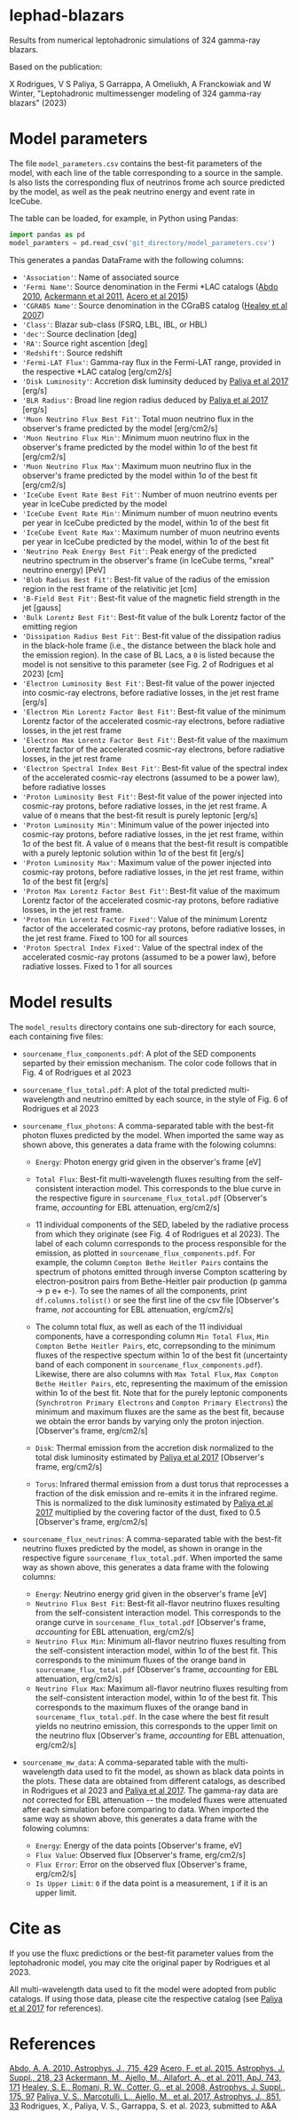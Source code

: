 # lephad-blazars
Results from numerical leptohadronic simulations of 324 gamma-ray blazars.

Based on the publication:

X Rodrigues, V S Paliya, S Garrappa, A Omeliukh, A Franckowiak and W Winter, "Leptohadronic multimessenger modeling of 324 gamma-ray blazars" (2023)

# Model parameters

The file `model_parameters.csv` contains the best-fit parameters of the model, with each line of the table corresponding to a source in the sample. Is also lists the corresponding flux of neutrinos frome ach source predicted by the model, as well as the peak neutrino energy and event rate in IceCube. 

The table can be loaded, for example, in Python using Pandas: 

```python
import pandas as pd
model_paramters = pd.read_csv('git_directory/model_parameters.csv')
```

This generates a pandas DataFrame with the following columns:


- `'Association'`: Name of associated source
- `'Fermi Name'`: Source denomination in the Fermi *LAC catalogs ([Abdo 2010](https://iopscience.iop.org/article/10.1088/0004-637X/715/1/429), [Ackermann et al 2011](https://iopscience.iop.org/article/10.1088/0004-637X/743/2/171), [Acero et al 2015](https://iopscience.iop.org/article/10.1088/0067-0049/218/2/23))
- `'CGRABS Name'`: Source denomination in the CGraBS catalog ([Healey et al 2007](https://inspirehep.net/literature/760558))
- `'Class'`: Blazar sub-class (FSRQ, LBL, IBL, or HBL)
- `'dec'`: Source declination [deg]
- `'RA'`: Source right ascention [deg]
- `'Redshift'`: Source redshift
- `'Fermi-LAT Flux'`: Gamma-ray flux in the Fermi-LAT range, provided in the respective *LAC catalog [erg/cm2/s]
- `'Disk Luminosity'`: Accretion disk luminsity deduced by [Paliya et al 2017](https://iopscience.iop.org/article/10.3847/1538-4357/aa98e1) [erg/s]
- `'BLR Radius'`: Broad line region radius deduced by [Paliya et al 2017](https://iopscience.iop.org/article/10.3847/1538-4357/aa98e1) [erg/s]
- `'Muon Neutrino Flux Best Fit'`: Total muon neutrino flux in the observer's frame predicted by the model [erg/cm2/s]
- `'Muon Neutrino Flux Min'`: Minimum muon neutrino flux in the observer's frame predicted by the model within 1σ of the best fit [erg/cm2/s]
- `'Muon Neutrino Flux Max'`: Maximum muon neutrino flux in the observer's frame predicted by the model within 1σ of the best fit [erg/cm2/s]
- `'IceCube Event Rate Best Fit'`: Number of muon neutrino events per year in IceCube predicted by the model
- `'IceCube Event Rate Min'`: Minimum number of muon neutrino events per year in IceCube predicted by the model, within 1σ of the best fit
- `'IceCube Event Rate Max'`: Maximum number of muon neutrino events per year in IceCube predicted by the model, within 1σ of the best fit
- `'Neutrino Peak Energy Best Fit'`: Peak energy of the predicted neutrino spectrum in the observer's frame (in IceCube terms, "xreal" neutrino energy) [PeV]
- `'Blob Radius Best Fit'`: Best-fit value of the radius of the emission region in the rest frame of the relativitic jet [cm]
- `'B-Field Best Fit'`: Best-fit value of the magnetic field strength in the jet [gauss]
- `'Bulk Lorentz Best Fit'`: Best-fit value of the bulk Lorentz factor of the emitting region 
- `'Dissipation Radius Best Fit'`: Best-fit value of the dissipation radius in the black-hole frame (i.e., the distance between the black hole and the emission region). In the case of BL Lacs, a `0` is listed because the model is not sensitive to this parameter (see Fig. 2 of Rodrigues et al 2023) [cm]
- `'Electron Luminosity Best Fit'`: Best-fit value of the power injected into cosmic-ray electrons, before radiative losses, in the jet rest frame [erg/s]
- `'Electron Min Lorentz Factor Best Fit'`: Best-fit value of the minimum Lorentz factor of the accelerated cosmic-ray electrons, before radiative losses, in the jet rest frame
- `'Electron Max Lorentz Factor Best Fit'`: Best-fit value of the maximum Lorentz factor of the accelerated cosmic-ray electrons, before radiative losses, in the jet rest frame
- `'Electron Spectral Index Best Fit'`: Best-fit value of the spectral index of the accelerated cosmic-ray electrons (assumed to be a power law), before radiative losses
- `'Proton Luminosity Best Fit'`: Best-fit value of the power injected into cosmic-ray protons, before radiative losses, in the jet rest frame. A value of `0` means that the best-fit result is purely leptonic  [erg/s]
- `'Proton Luminosity Min'`: Minimum value of the power injected into cosmic-ray protons, before radiative losses, in the jet rest frame, within 1σ of the best fit. A value of `0` means that the best-fit result is compatible with a purely leptonic solution within 1σ of the best fit [erg/s]
- `'Proton Luminosity Max'`: Maximum value of the power injected into cosmic-ray protons, before radiative losses, in the jet rest frame, within 1σ of the best fit [erg/s]
- `'Proton Max Lorentz Factor Best Fit'`: Best-fit value of the maximum Lorentz factor of the accelerated cosmic-ray protons, before radiative losses, in the jet rest frame.
- `'Proton Min Lorentz Factor Fixed'`: Value of the minimum Lorentz factor of the accelerated cosmic-ray protons, before radiative losses, in the jet rest frame. Fixed to 100 for all sources
- `'Proton Spectral Index Fixed'`: Value of the spectral index of the accelerated cosmic-ray protons (assumed to be a power law), before radiative losses. Fixed to 1 for all sources

# Model results

The `model_results` directory contains one sub-directory for each source, each containing five files:

- `sourcename_flux_components.pdf`: A plot of the SED components separted by their emission mechanism. The color code follows that in Fig. 4 of Rodrigues et al 2023

- `sourcename_flux_total.pdf`: A plot of the total predicted multi-wavelength and neutrino emitted by each source, in the style of Fig. 6 of Rodrigues et al 2023

- `sourcename_flux_photons`: A comma-separated table with the best-fit photon fluxes predicted by the model. When imported the same way as shown above, this generates a data frame with the folowing columns:

    - `Energy`: Photon energy grid given in the observer's frame [eV]

    - `Total Flux`: Best-fit multi-wavelength fluxes resulting from the self-consistent interaction model. This corresponds to the blue curve in the respective figure in `sourcename_flux_total.pdf`   [Observer's frame, *accounting* for EBL attenuation, erg/cm2/s]
    
    - 11 individual components of the SED, labeled by the radiative process from which they originate (see Fig. 4 of Rodrigues et al 2023). The label of each column corresponds to the process responsible for the emission, as plotted in `sourcename_flux_components.pdf`. For example, the column `Compton Bethe Heitler Pairs` contains the spectrum of photons emitted through inverse Compton scattering by electron-positron pairs from Bethe-Heitler pair production (p gamma -> p e+ e-). To see the names of all the components, print `df.columns.tolist()` or see the first line of the csv file [Observer's frame, *not* accounting for EBL attenuation, erg/cm2/s]

    - The column total flux, as well as each of the 11 individual components, have a corresponding column `Min Total Flux`, `Min Compton Bethe Heitler Pairs`, etc, correpsonding to the minimum fluxes of the respective spectum within 1σ of the best fit (uncertainty band of each component in `sourcename_flux_components.pdf`). Likewise, there are also columns with `Max Total Flux`, `Max Compton Bethe Heitler Pairs`, etc, representing the maximum of the emission within 1σ of the best fit. Note that for the purely leptonic components (`Synchrotron Primary Electrons` and `Compton Primary Electrons`) the minimum and maximum fluxes are the same as the best fit, because we obtain the error bands by varying only the proton injection. [Observer's frame, erg/cm2/s]

    - `Disk`: Thermal emission from the accretion disk normalized to the total disk luminosity estimated by [Paliya et al 2017](https://iopscience.iop.org/article/10.3847/1538-4357/aa98e1) [Observer's frame, erg/cm2/s]

    - `Torus`: Infrared thermal emission from a dust torus that reprocesses a fraction of the disk emission and re-emits it in the infrared regime. This is normalized to the disk luminosity estimated by [Paliya et al 2017](https://iopscience.iop.org/article/10.3847/1538-4357/aa98e1) multiplied by the covering factor of the dust, fixed to 0.5 [Observer's frame, erg/cm2/s]


- `sourcename_flux_neutrinos`: A comma-separated table with the best-fit neutrino fluxes predicted by the model, as shown in orange in the respective figure `sourcename_flux_total.pdf`. When imported the same way as shown above, this generates a data frame with the folowing columns:

    - `Energy`: Neutrino energy grid given in the observer's frame [eV]
    - `Neutrino Flux Best Fit`: Best-fit all-flavor neutrino fluxes resulting from the self-consistent interaction model. This corresponds to the orange curve in `sourcename_flux_total.pdf`   [Observer's frame, *accounting* for EBL attenuation, erg/cm2/s]
    - `Neutrino Flux Min`: Minimum all-flavor neutrino fluxes resulting from the self-consistent interaction model, within 1σ of the best fit. This corresponds to the minimum fluxes of the orange band in `sourcename_flux_total.pdf` [Observer's frame, *accounting* for EBL attenuation, erg/cm2/s]
    - `Neutrino Flux Max`: Maximum all-flavor neutrino fluxes resulting from the self-consistent interaction model, within 1σ of the best fit. This corresponds to the maximum fluxes of the orange band in `sourcename_flux_total.pdf`. In the case where the best fit result yields no neutrino emission, this corresponds to the upper limit on the neutrino flux [Observer's frame, *accounting* for EBL attenuation, erg/cm2/s]

- `sourcename_mw_data`: A comma-separated table with the multi-wavelength data used to fit the model, as shown as black data points in the plots. These data are obtained from different catalogs, as described in Rodrigues et al 2023 and [Paliya et al 2017](https://iopscience.iop.org/article/10.3847/1538-4357/aa98e1). The gamma-ray data are *not* corrected for EBL attenuation -- the modeled fluxes were attenuated after each simulation before comparing to data. When imported the same way as shown above, this generates a data frame with the folowing columns:

    - `Energy`: Energy of the data points [Observer's frame, eV]
    - `Flux Value`: Observed flux [Observer's frame, erg/cm2/s]
    - `Flux Error`: Error on the observed flux [Observer's frame, erg/cm2/s]
    - `Is Upper Limit`: `0` if the data point is a measurement, `1` if it is an upper limit. 
    

# Cite as 

If you use the fluxc predictions or the best-fit parameter values from the leptohadronic model, you may cite the original paper by Rodrigues et al 2023.

All multi-wavelength data used to fit the model were adopted from public catalogs. If using those data,  please cite the respective catalog (see [Paliya et al 2017](https://iopscience.iop.org/article/10.3847/1538-4357/aa98e1) for references).

# References

[Abdo, A. A. 2010, Astrophys. J., 715, 429](https://iopscience.iop.org/article/10.1088/0004-637X/715/1/429)
[Acero, F. et al. 2015, Astrophys. J. Suppl., 218, 23](https://iopscience.iop.org/article/10.1088/0067-0049/218/2/23)
[Ackermann, M., Ajello, M., Allafort, A., et al. 2011, ApJ, 743, 171](https://iopscience.iop.org/article/10.1088/0004-637X/743/2/171)
[Healey, S. E., Romani, R. W., Cotter, G., et al. 2008, Astrophys. J. Suppl., 175, 97](https://inspirehep.net/literature/760558)
[Paliya, V. S., Marcotulli, L., Ajello, M., et al. 2017, Astrophys. J., 851, 33](https://iopscience.iop.org/article/10.3847/1538-4357/aa98e1)
Rodrigues, X., Paliya, V. S., Garrappa, S. et al. 2023, submitted to A&A